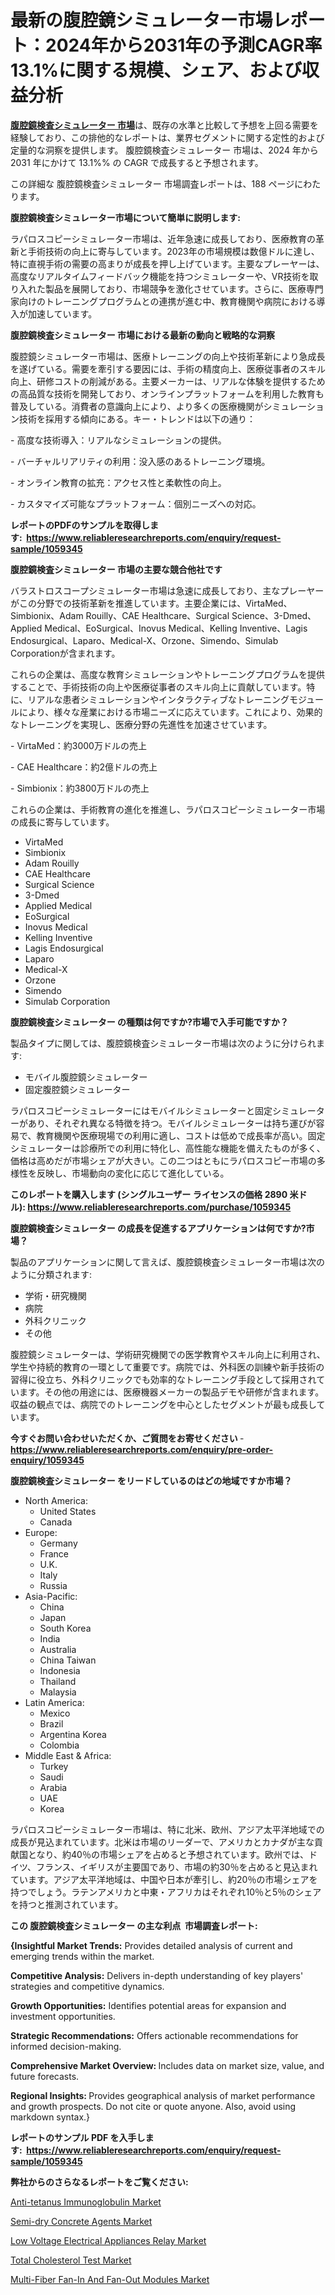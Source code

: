 <p><h1>最新の腹腔鏡シミュレーター市場レポート：2024年から2031年の予測CAGR率13.1%に関する規模、シェア、および収益分析</h1></p><p data-sourcepos="1:1-1:157"><strong><a href="https://www.reliableresearchreports.com/laparoscopy-simulator-r1059345?utm_campaign=110&utm_medium=36&utm_source=Github&utm_content=ia&utm_term=08122024&utm_id=laparoscopy-simulator">腹腔鏡検査シミュレーター 市場</a></strong>は、既存の水準と比較して予想を上回る需要を経験しており、この排他的なレポートは、業界セグメントに関する定性的および定量的な洞察を提供します。 腹腔鏡検査シミュレーター 市場は、2024 年から 2031 年にかけて 13.1%% の CAGR で成長すると予想されます。</p>
<p data-sourcepos="3:1-3:50">この詳細な 腹腔鏡検査シミュレーター 市場調査レポートは、188 ページにわたります。</p>
<p><strong>腹腔鏡検査シミュレーター市場について簡単に説明します:</strong></p>
<p><p>ラパロスコピーシミュレーター市場は、近年急速に成長しており、医療教育の革新と手術技術の向上に寄与しています。2023年の市場規模は数億ドルに達し、特に直視手術の需要の高まりが成長を押し上げています。主要なプレーヤーは、高度なリアルタイムフィードバック機能を持つシミュレーターや、VR技術を取り入れた製品を展開しており、市場競争を激化させています。さらに、医療専門家向けのトレーニングプログラムとの連携が進む中、教育機関や病院における導入が加速しています。</p></p>
<p><strong>腹腔鏡検査シミュレーター 市場における最新の動向と戦略的な洞察</strong></p>
<p><p>腹腔鏡シミュレーター市場は、医療トレーニングの向上や技術革新により急成長を遂げている。需要を牽引する要因には、手術の精度向上、医療従事者のスキル向上、研修コストの削減がある。主要メーカーは、リアルな体験を提供するための高品質な技術を開発しており、オンラインプラットフォームを利用した教育も普及している。消費者の意識向上により、より多くの医療機関がシミュレーション技術を採用する傾向にある。キー・トレンドは以下の通り：</p><p>- 高度な技術導入：リアルなシミュレーションの提供。</p><p>- バーチャルリアリティの利用：没入感のあるトレーニング環境。</p><p>- オンライン教育の拡充：アクセス性と柔軟性の向上。</p><p>- カスタマイズ可能なプラットフォーム：個別ニーズへの対応。</p></p>
<p><strong>レポートのPDFのサンプルを取得します</strong><strong>:&nbsp;&nbsp;<a href="https://www.reliableresearchreports.com/enquiry/request-sample/1059345?utm_campaign=110&utm_medium=36&utm_source=Github&utm_content=ia&utm_term=08122024&utm_id=laparoscopy-simulator">https://www.reliableresearchreports.com/enquiry/request-sample/1059345</a></strong></p>
<p><strong>腹腔鏡検査シミュレーター 市場の主要な競合他社です</strong></p>
<p><p>バラストロスコープシミュレーター市場は急速に成長しており、主なプレーヤーがこの分野での技術革新を推進しています。主要企業には、VirtaMed、Simbionix、Adam Rouilly、CAE Healthcare、Surgical Science、3-Dmed、Applied Medical、EoSurgical、Inovus Medical、Kelling Inventive、Lagis Endosurgical、Laparo、Medical-X、Orzone、Simendo、Simulab Corporationが含まれます。</p><p>これらの企業は、高度な教育シミュレーションやトレーニングプログラムを提供することで、手術技術の向上や医療従事者のスキル向上に貢献しています。特に、リアルな患者シミュレーションやインタラクティブなトレーニングモジュールにより、様々な産業における市場ニーズに応えています。これにより、効果的なトレーニングを実現し、医療分野の先進性を加速させています。</p><p>- VirtaMed：約3000万ドルの売上</p><p>- CAE Healthcare：約2億ドルの売上</p><p>- Simbionix：約3800万ドルの売上</p><p>これらの企業は、手術教育の進化を推進し、ラパロスコピーシミュレーター市場の成長に寄与しています。</p></p>
<p><ul><li>VirtaMed</li><li>Simbionix</li><li>Adam Rouilly</li><li>CAE Healthcare</li><li>Surgical Science</li><li>3-Dmed</li><li>Applied Medical</li><li>EoSurgical</li><li>Inovus Medical</li><li>Kelling Inventive</li><li>Lagis Endosurgical</li><li>Laparo</li><li>Medical-X</li><li>Orzone</li><li>Simendo</li><li>Simulab Corporation</li></ul></p>
<p><strong>腹腔鏡検査シミュレーター の種類は何ですか?市場で入手可能ですか？</strong></p>
<p>製品タイプに関しては、腹腔鏡検査シミュレーター市場は次のように分けられます:</p>
<p><ul><li>モバイル腹腔鏡シミュレーター</li><li>固定腹腔鏡シミュレーター</li></ul></p>
<p><p>ラパロスコピーシミュレーターにはモバイルシミュレーターと固定シミュレーターがあり、それぞれ異なる特徴を持つ。モバイルシミュレーターは持ち運びが容易で、教育機関や医療現場での利用に適し、コストは低めで成長率が高い。固定シミュレーターは診療所での利用に特化し、高性能な機能を備えたものが多く、価格は高めだが市場シェアが大きい。この二つはともにラパロスコピー市場の多様性を反映し、市場動向の変化に応じて進化している。</p></p>
<p><strong>このレポートを購入します (シングルユーザー ライセンスの価格 2890 米ドル):&nbsp;<a href="https://www.reliableresearchreports.com/purchase/1059345?utm_campaign=110&utm_medium=36&utm_source=Github&utm_content=ia&utm_term=08122024&utm_id=laparoscopy-simulator">https://www.reliableresearchreports.com/purchase/1059345</a></strong></p>
<p><strong>腹腔鏡検査シミュレーター の成長を促進するアプリケーションは何ですか?市場？</strong></p>
<p>製品のアプリケーションに関して言えば、腹腔鏡検査シミュレーター市場は次のように分類されます:</p>
<p><ul><li>学術・研究機関</li><li>病院</li><li>外科クリニック</li><li>その他</li></ul></p>
<p><p>腹腔鏡シミュレーターは、学術研究機関での医学教育やスキル向上に利用され、学生や持続的教育の一環として重要です。病院では、外科医の訓練や新手技術の習得に役立ち、外科クリニックでも効率的なトレーニング手段として採用されています。その他の用途には、医療機器メーカーの製品デモや研修が含まれます。収益の観点では、病院でのトレーニングを中心としたセグメントが最も成長しています。</p></p>
<p><strong>今すぐお問い合わせいただくか、ご質問をお寄せください</strong><strong>&nbsp;</strong>-<strong><a href="https://www.reliableresearchreports.com/enquiry/pre-order-enquiry/1059345?utm_campaign=110&utm_medium=36&utm_source=Github&utm_content=ia&utm_term=08122024&utm_id=laparoscopy-simulator">https://www.reliableresearchreports.com/enquiry/pre-order-enquiry/1059345</a></strong></p>
<p><strong>腹腔鏡検査シミュレーター をリードしているのはどの地域ですか市場？</strong></p>
<p><ul>
    <li>
        North America:
        <ul>
            <li>United States</li>
            <li>Canada</li>
        </ul>
    </li>
    <li>
        Europe:
        <ul>
            <li>Germany</li>
            <li>France</li>
            <li>U.K.</li>
            <li>Italy</li>
            <li>Russia</li>
        </ul>
    </li>
    <li>
        Asia-Pacific:
        <ul>
            <li>China</li>
            <li>Japan</li>
            <li>South Korea</li>
            <li>India</li>
            <li>Australia</li>
            <li>China Taiwan</li>
            <li>Indonesia</li>
            <li>Thailand</li>
            <li>Malaysia</li>
        </ul>
    </li>
    <li>
        Latin America:
        <ul>
            <li>Mexico</li>
            <li>Brazil</li>
            <li>Argentina Korea</li>
            <li>Colombia</li>
        </ul>
    </li>
    <li>
        Middle East & Africa:
        <ul>
            <li>Turkey</li>
            <li>Saudi</li>
            <li>Arabia</li>
            <li>UAE</li>
            <li>Korea</li>
        </ul>
    </li>
    </ul></p>
<p><p>ラパロスコピーシミュレーター市場は、特に北米、欧州、アジア太平洋地域での成長が見込まれています。北米は市場のリーダーで、アメリカとカナダが主な貢献国となり、約40％の市場シェアを占めると予想されています。欧州では、ドイツ、フランス、イギリスが主要国であり、市場の約30％を占めると見込まれています。アジア太平洋地域は、中国や日本が牽引し、約20％の市場シェアを持つでしょう。ラテンアメリカと中東・アフリカはそれぞれ10％と5％のシェアを持つと推測されています。</p></p>
<p><strong>この 腹腔鏡検査シミュレーター の主な利点&nbsp; 市場調査レポート:</strong></p>
<p><strong>{Insightful Market Trends:</strong> Provides detailed analysis of current and emerging trends within the market.</p>
<p><strong>Competitive Analysis:</strong> Delivers in-depth understanding of key players' strategies and competitive dynamics.</p>
<p><strong>Growth Opportunities:</strong> Identifies potential areas for expansion and investment opportunities.</p>
<p><strong>Strategic Recommendations:</strong> Offers actionable recommendations for informed decision-making.</p>
<p><strong>Comprehensive Market Overview: </strong>Includes data on market size, value, and future forecasts.</p>
<p><strong>Regional Insights: </strong>Provides geographical analysis of market performance and growth prospects. Do not cite or quote anyone. Also, avoid using markdown syntax.}</p>
<p><strong>レポートのサンプル PDF を入手します:&nbsp;</strong><strong>&nbsp;<a href="https://www.reliableresearchreports.com/enquiry/request-sample/1059345?utm_campaign=110&utm_medium=36&utm_source=Github&utm_content=ia&utm_term=08122024&utm_id=laparoscopy-simulator">https://www.reliableresearchreports.com/enquiry/request-sample/1059345</a></strong></p>
<p></p>
<p><strong>弊社からのさらなるレポートをご覧ください:</strong></p>
<p><p><a href="https://www.linkedin.com/pulse/anti-tetanus-immunoglobulin-market-outlook-from-2024-2031-trends-iosce?utm_campaign=110&utm_medium=36&utm_source=Github&utm_content=ia&utm_term=08122024&utm_id=laparoscopy-simulator">Anti-tetanus Immunoglobulin Market</a></p><p><a href="https://github.com/gulaimolin/Market-Research-Report-List-6/blob/main/semi-dry-concrete-agents-market.md?utm_campaign=110&utm_medium=36&utm_source=Github&utm_content=ia&utm_term=08122024&utm_id=laparoscopy-simulator">Semi-dry Concrete Agents Market</a></p><p><a href="https://www.linkedin.com/pulse/exploring-growth-potential-low-voltage-electrical-appliances-i5ose?utm_campaign=110&utm_medium=36&utm_source=Github&utm_content=ia&utm_term=08122024&utm_id=laparoscopy-simulator">Low Voltage Electrical Appliances Relay Market</a></p><p><a href="https://issuu.com/reportprime-2/docs/total-cholesterol-test-market-size-2030.pptx?utm_campaign=110&utm_medium=36&utm_source=Github&utm_content=ia&utm_term=08122024&utm_id=laparoscopy-simulator">Total Cholesterol Test Market</a></p><p><a href="https://issuu.com/reportprime-2/docs/multi-fiber-fan-in-and-fan-out-modules-market-size?utm_campaign=110&utm_medium=36&utm_source=Github&utm_content=ia&utm_term=08122024&utm_id=laparoscopy-simulator">Multi-Fiber Fan-In And Fan-Out Modules Market</a></p></p>